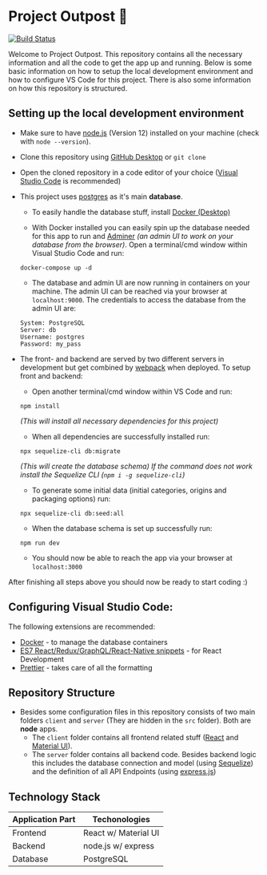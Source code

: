 # Project Outpost 🌿

[![Build Status](https://travis-ci.com/moritz158/project-outpost.svg?token=uTrfHuycA9MEVotDbaQq&branch=master)](https://travis-ci.com/moritz158/project-outpost)

Welcome to Project Outpost. This repository contains all the necessary information and all the code to get the app up and running. Below is some basic information on how to setup the local development environment and how to configure VS Code for this project. There is also some information on how this repository is structured.

## Setting up the local development environment

- Make sure to have [node.js](https://nodejs.org/en/) (Version 12) installed on your machine (check with `node --version`).

- Clone this repository using [GitHub Desktop](https://desktop.github.com) or `git clone`

- Open the cloned repository in a code editor of your choice ([Visual Studio Code](https://code.visualstudio.com/) is recommended)

- This project uses [postgres](https://www.postgresql.org) as it's main **database**. 

  - To easily handle the database stuff, install [Docker (Desktop)](https://docs.docker.com/docker-for-windows/release-notes/)

  - With Docker installed you can easily spin up the database needed for this app to run and [Adminer](https://www.adminer.org/de/) *(an admin UI to work on your database from the browser)*. 
    Open a terminal/cmd window within Visual Studio Code and run:

  ```
  docker-compose up -d
  ```

  - The database and admin UI are now running in containers on your machine. The admin UI can be reached via your browser at `localhost:9000`. The credentials to access the database from the admin UI are:

  ```
  System: PostgreSQL
  Server: db
  Username: postgres
  Password: my_pass
  ```

- The front- and backend are served by two different servers in development but get combined by [webpack](https://webpack.js.org/) when deployed. To setup front and backend:

  - Open another terminal/cmd window within VS Code and run:

  ```
  npm install
  ```

  *(This will install all necessary dependencies for this project)*

  - When all dependencies are successfully installed run:

  ```
  npx sequelize-cli db:migrate
  ```

  *(This will create the database schema) If the command does not work install the Sequelize CLI (`npm i -g sequelize-cli`)*

  - To generate some initial data (initial categories, origins and packaging options) run:

  ```
  npx sequelize-cli db:seed:all
  ```

  - When the database schema is set up successfully run:

  ```
  npm run dev
  ```

  - You should now be able to reach the app via your browser at `localhost:3000`

After finishing all steps above you should now be ready to start coding :)

## Configuring Visual Studio Code:

The following extensions are recommended:

- [Docker](https://marketplace.visualstudio.com/items?itemName=ms-azuretools.vscode-docker) - to manage the database containers
- [ES7 React/Redux/GraphQL/React-Native snippets](https://marketplace.visualstudio.com/items?itemName=dsznajder.es7-react-js-snippets) - for React Development
- [Prettier](https://marketplace.visualstudio.com/items?itemName=esbenp.prettier-vscode) - takes care of all the formatting


## Repository Structure

- Besides some configuration files in this repository consists of two main folders `client` and `server` (They are hidden in the `src` folder). Both are **node** apps.
  - The `client` folder contains all frontend related stuff ([React](https://reactjs.org/) and [Material UI](https://material-ui.com/)).
  - The `server` folder contains all backend code. Besides backend logic this includes the database connection and model (using [Sequelize](https://sequelize.org/v5/)) and the definition of all API Endpoints (using [express.js](https://expressjs.com/))

## Technology Stack

| Application Part | Techonologies        |
| ---------------- | -------------------- |
| Frontend         | React w/ Material UI |
| Backend          | node.js  w/ express  |
| Database         | PostgreSQL           |
